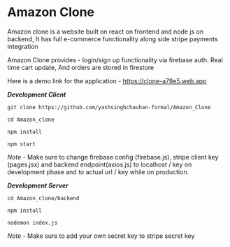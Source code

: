 
# Amazon Clone
  Amazon clone is a website built on react on frontend and node js on backend, It has full e-commerce functionality along side stripe payments integration
  
  Amazon Clone provides - login/sign up functionality via firebase auth.
  Real time cart update, And orders are stored in firestore
  
  Here is a demo link for the application - https://clone-a79e5.web.app
  
  ***Development Client***
  
  ```
  git clone https://github.com/yashsinghchauhan-formal/Amazon_Clone
  
  cd Amazon_clone
  
  npm install
  
  npm start
  
  ```
  *Note* - Make sure to change firebase config (firebase.js), stripe client key (pages.jsx) and backend endpoint(axios.js) to localhost / key on development phase and to actual url / key while on production.
  
  ***Development Server***
  
  ```
  cd Amazon_clone/backend
  
  npm install
  
  nodemon index.js
  
  ```
  *Note* - Make sure to add your own secret key to stripe secret key
